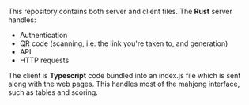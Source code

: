 This repository contains both server and client files. The **Rust** server handles:

-   Authentication
-   QR code (scanning, i.e. the link you're taken to, and generation)
-   API
-   HTTP requests

The client is **Typescript** code bundled into an index.js file which
is sent along with the web pages. This handles most of the mahjong
interface, such as tables and scoring.
